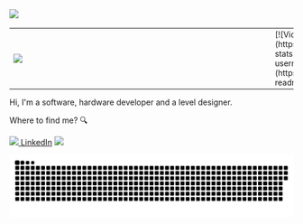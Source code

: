 <img src="https://github.com/violigon/violigon/blob/main/images/CapaGitHub.png?raw=true">

<center>
    <table style="overflow: hidden;">
        <tr>
            <td><img width="450px" align="left" src="https://github-readme-stats.vercel.app/api?username=violigon&theme=dark&?theme=dark&show_icons=true%count_private=true&include_all_commits=true&hide=issues" /></td>
            <td>[![Violigon's GitHub stats](https://github-readme-stats.vercel.app/api?username=violigon)](https://github.com/violigon/github-readme-stats)</td>
        </tr>
    </table>
</center>

Hi, I'm a software, hardware developer and a level designer.

Where to find me? 🔍

<a href="https://www.linkedin.com/in/violigon"><img src="https://cdn-icons-png.flaticon.com/512/174/174857.png" width="16"></img> [LinkedIn](https://www.linkedin.com/in/violigon)
<img src="https://raw.githubusercontent.com/iampavangandhi/iampavangandhi/master/gifs/Hi.gif" width="30px"></a>

![Snake animation](https://github.com/violigon/violigon/blob/main/github-user-contribution.svg)
